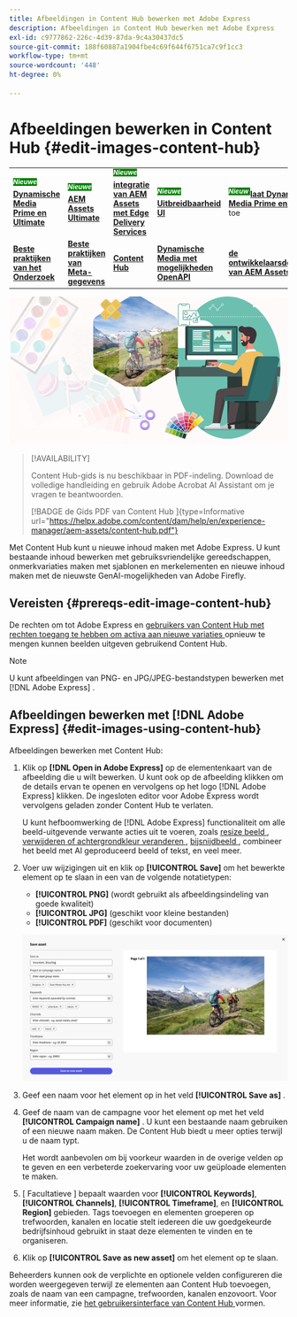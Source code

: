 ```yaml
---
title: Afbeeldingen in Content Hub bewerken met Adobe Express
description: Afbeeldingen in Content Hub bewerken met Adobe Express
exl-id: c9777862-226c-4d39-87da-9c4a30437dc5
source-git-commit: 188f60887a1904fbe4c69f644f6751ca7c9f1cc3
workflow-type: tm+mt
source-wordcount: '448'
ht-degree: 0%

---
```


# Afbeeldingen bewerken in Content Hub {#edit-images-content-hub}

<table>
    <tr>
        <td>
            <sup style= "background-color:#008000; color:#FFFFFF; font-weight:bold"><i> Nieuwe </i></sup> <a href="/help/assets/dynamic-media/dm-prime-ultimate.md"><b> Dynamische Media Prime en Ultimate </b></a>
        </td>
        <td>
            <sup style= "background-color:#008000; color:#FFFFFF; font-weight:bold"><i> Nieuwe </i></sup> <a href="/help/assets/assets-ultimate-overview.md"><b> AEM Assets Ultimate </b></a>
        </td>
        <td>
            <sup style= "background-color:#008000; color:#FFFFFF; font-weight:bold"><i> Nieuwe </i></sup> <a href="/help/assets/integrate-aem-assets-edge-delivery-services.md"><b> integratie van AEM Assets met Edge Delivery Services </b></a>
        </td>
        <td>
            <sup style= "background-color:#008000; color:#FFFFFF; font-weight:bold"><i> Nieuwe </i></sup> <a href="/help/assets/aem-assets-view-ui-extensibility.md"><b> Uitbreidbaarheid UI </b></a>
        </td>
          <td>
            <sup style= "background-color:#008000; color:#FFFFFF; font-weight:bold"><i> Nieuw </i></sup> <a href="/help/assets/dynamic-media/enable-dynamic-media-prime-and-ultimate.md"><b> laat Dynamische Media Prime en Ultimate </b></a> toe
        </td>
    </tr>
    <tr>
        <td>
            <a href="/help/assets/search-best-practices.md"><b> Beste praktijken van het Onderzoek </b></a>
        </td>
        <td>
            <a href="/help/assets/metadata-best-practices.md"><b> Beste praktijken van Meta-gegevens </b></a>
        </td>
        <td>
            <a href="/help/assets/product-overview.md"><b> Content Hub </b></a>
        </td>
        <td>
            <a href="/help/assets/dynamic-media-open-apis-overview.md"><b> Dynamische Media met mogelijkheden OpenAPI </b></a>
        </td>
        <td>
            <a href="https://developer.adobe.com/experience-cloud/experience-manager-apis/"><b> de ontwikkelaarsdocumentatie van AEM Assets </b></a>
        </td>
    </tr>
</table>

![ geef beelden in Content Hub uit gebruikend Adobe Express ](assets/edit-images-content-hub.png)

>[!AVAILABILITY]
>
>Content Hub-gids is nu beschikbaar in PDF-indeling. Download de volledige handleiding en gebruik Adobe Acrobat AI Assistant om je vragen te beantwoorden.
>
>[!BADGE  de Gids PDF van Content Hub ]{type=Informative url="https://helpx.adobe.com/content/dam/help/en/experience-manager/aem-assets/content-hub.pdf"}

Met Content Hub kunt u nieuwe inhoud maken met Adobe Express. U kunt bestaande inhoud bewerken met gebruiksvriendelijke gereedschappen, onmerkvariaties maken met sjablonen en merkelementen en nieuwe inhoud maken met de nieuwste GenAI-mogelijkheden van Adobe Firefly.

## Vereisten {#prereqs-edit-image-content-hub}

De rechten om tot Adobe Express en [ gebruikers van Content Hub met rechten toegang te hebben om activa aan nieuwe variaties ](/help/assets/deploy-content-hub.md#onboard-content-hub-users-remix-assets) opnieuw te mengen kunnen beelden uitgeven gebruikend Content Hub.

>[!NOTE]
>
U kunt afbeeldingen van PNG- en JPG/JPEG-bestandstypen bewerken met [!DNL Adobe Express] .

## Afbeeldingen bewerken met [!DNL Adobe Express] {#edit-images-using-content-hub}

Afbeeldingen bewerken met Content Hub:

1. Klik op **[!DNL Open in Adobe Express]** op de elementenkaart van de afbeelding die u wilt bewerken. U kunt ook op de afbeelding klikken om de details ervan te openen en vervolgens op het logo [!DNL Adobe Express] klikken. De ingesloten editor voor Adobe Express wordt vervolgens geladen zonder Content Hub te verlaten.

   U kunt hefboomwerking de [!DNL Adobe Express] functionaliteit om alle beeld-uitgevende verwante acties uit te voeren, zoals [ resize beeld ](https://helpx.adobe.com/express/using/resize-image.html), [ verwijderen of achtergrondkleur veranderen ](https://helpx.adobe.com/express/using/remove-background.html), [ bijsnijdbeeld ](https://helpx.adobe.com/express/using/crop-image.html), combineer het beeld met AI geproduceerd beeld of tekst, en veel meer.

1. Voer uw wijzigingen uit en klik op **[!UICONTROL Save]** om het bewerkte element op te slaan in een van de volgende notatietypen:

   * **[!UICONTROL PNG]** (wordt gebruikt als afbeeldingsindeling van goede kwaliteit)
   * **[!UICONTROL JPG]** (geschikt voor kleine bestanden)
   * **[!UICONTROL PDF]** (geschikt voor documenten)

   ![ sparen beeld met Adobe Express ](assets/adobe-express-save-as.png)

1. Geef een naam voor het element op in het veld **[!UICONTROL Save as]** .

1. Geef de naam van de campagne voor het element op met het veld **[!UICONTROL Campaign name]** . U kunt een bestaande naam gebruiken of een nieuwe naam maken. De Content Hub biedt u meer opties terwijl u de naam typt. <!--You can define multiple Campaign names for your upload. While you are typing a name, either click anywhere else within the dialog box or press the `,` (Comma) key to register the name.-->

   Het wordt aanbevolen om bij voorkeur waarden in de overige velden op te geven en een verbeterde zoekervaring voor uw geüploade elementen te maken.

1. [ Facultatieve ] bepaalt waarden voor **[!UICONTROL Keywords]**, **[!UICONTROL Channels]**, **[!UICONTROL Timeframe]**, en **[!UICONTROL Region]** gebieden. Tags toevoegen en elementen groeperen op trefwoorden, kanalen en locatie stelt iedereen die uw goedgekeurde bedrijfsinhoud gebruikt in staat deze elementen te vinden en te organiseren.

1. Klik op **[!UICONTROL Save as new asset]** om het element op te slaan.

Beheerders kunnen ook de verplichte en optionele velden configureren die worden weergegeven terwijl ze elementen aan Content Hub toevoegen, zoals de naam van een campagne, trefwoorden, kanalen enzovoort. Voor meer informatie, zie [ het gebruikersinterface van Content Hub ](configure-content-hub-ui-options.md#configure-upload-options-content-hub) vormen.
